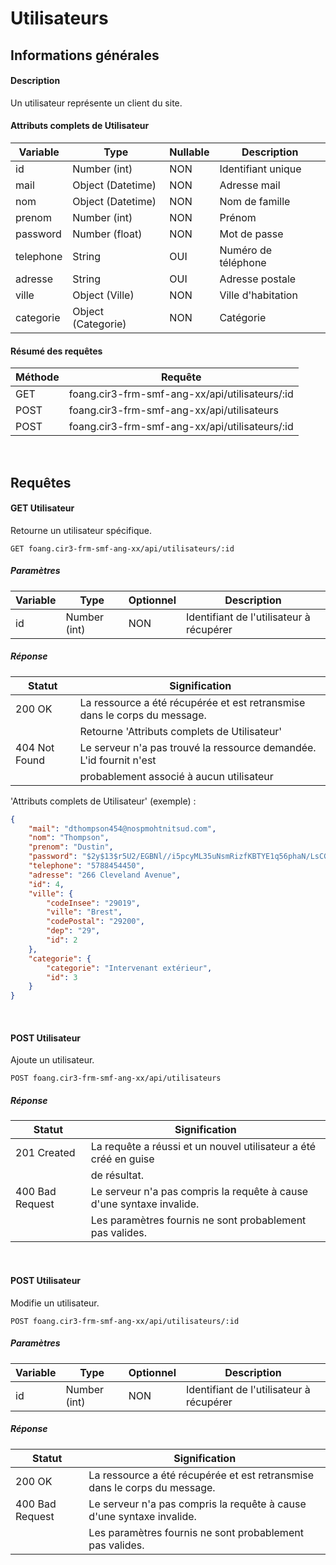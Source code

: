# Utilisateurs

## Informations générales
#### Description
Un utilisateur représente un client du site.

#### Attributs complets de Utilisateur
| Variable        | Type                  | Nullable | Description                            |
| --------------- | --------------------- | -------- | -------------------------------------- |
| id              | Number (int)          | NON      | Identifiant unique                     |
| mail            | Object (Datetime)     | NON      | Adresse mail                           |
| nom             | Object (Datetime)     | NON      | Nom de famille                         |
| prenom          | Number (int)          | NON      | Prénom                                 |
| password        | Number (float)        | NON      | Mot de passe                           |
| telephone       | String                | OUI      | Numéro de téléphone                    |
| adresse         | String                | OUI      | Adresse postale                        |
| ville           | Object (Ville)        | NON      | Ville d'habitation                     |
| categorie       | Object (Categorie)    | NON      | Catégorie                              |

#### Résumé des requêtes
| Méthode                            | Requête                                                |
| ---------------------------------- | ------------------------------------------------------ |
| <span class="get">GET</span>       | foang.cir3-frm-smf-ang-xx/api/utilisateurs/:id         |
| <span class="post">POST</span>     | foang.cir3-frm-smf-ang-xx/api/utilisateurs             |
| <span class="post">POST</span>     | foang.cir3-frm-smf-ang-xx/api/utilisateurs/:id         |

<br>
<div class="page-break"></div>

## Requêtes
#### <span class="get">GET</span> Utilisateur

Retourne un utilisateur spécifique.

`GET foang.cir3-frm-smf-ang-xx/api/utilisateurs/:id`

##### Paramètres
| Variable        | Type                  | Optionnel | Description                              |
| --------------- | --------------------- | --------- | ---------------------------------------- |
| id              | Number (int)          | NON       | Identifiant de l'utilisateur à récupérer |

##### Réponse
| Statut          | Signification                                                             |
| --------------- | ------------------------------------------------------------------------- |
| 200 OK          | La ressource a été récupérée et est retransmise dans le corps du message. |
|                 | Retourne 'Attributs complets de Utilisateur'                              |
| 404 Not Found   | Le serveur n'a pas trouvé la ressource demandée. L'id fournit n'est       |
|                 | probablement associé à aucun utilisateur                                  |

'Attributs complets de Utilisateur' (exemple) :

```json
{
    "mail": "dthompson454@nospmohtnitsud.com",
    "nom": "Thompson",
    "prenom": "Dustin",
    "password": "$2y$13$r5U2/EGBNl//i5pcyML35uNsmRizfKBTYE1q56phaN/LsCGjCREOC",
    "telephone": "5788454450",
    "adresse": "266 Cleveland Avenue",
    "id": 4,
    "ville": {
        "codeInsee": "29019",
        "ville": "Brest",
        "codePostal": "29200",
        "dep": "29",
        "id": 2
    },
    "categorie": {
        "categorie": "Intervenant extérieur",
        "id": 3
    }
}
```

<br>
<div class="page-break"></div>

#### <span class="post">POST</span> Utilisateur

Ajoute un utilisateur.

`POST foang.cir3-frm-smf-ang-xx/api/utilisateurs`

##### Réponse
| Statut          | Signification                                                             |
| --------------- | ------------------------------------------------------------------------- |
| 201 Created     | La requête a réussi et un nouvel utilisateur a été créé en guise          |
|                 | de résultat.                                                              |
| 400 Bad Request | Le serveur n'a pas compris la requête à cause d'une syntaxe invalide.     |
|                 | Les paramètres fournis ne sont probablement pas valides.                  |

<br>
<div class="page-break"></div>

#### <span class="post">POST</span> Utilisateur

Modifie un utilisateur.

`POST foang.cir3-frm-smf-ang-xx/api/utilisateurs/:id`

##### Paramètres
| Variable        | Type                  | Optionnel | Description                              |
| --------------- | --------------------- | --------- | ---------------------------------------- |
| id              | Number (int)          | NON       | Identifiant de l'utilisateur à récupérer |

##### Réponse
| Statut          | Signification                                                             |
| --------------- | ------------------------------------------------------------------------- |
| 200 OK          | La ressource a été récupérée et est retransmise dans le corps du message. |
| 400 Bad Request | Le serveur n'a pas compris la requête à cause d'une syntaxe invalide.     |
|                 | Les paramètres fournis ne sont probablement pas valides.                  |
